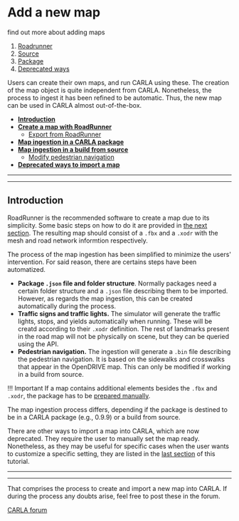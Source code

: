 # Add a new map

find out more about adding maps

1. [Roadrunner](tuto_A_add_map/generate_map_roadrunner.md)
2. [Source](tuto_A_add_map/add_map_source.md)
3. [Package](tuto_A_add_map/add_map_package.md)
4. [Deprecated ways](tuto_A_add_map/add_map_deprecated.md)


































Users can create their own maps, and run CARLA using these. The creation of the map object is quite independent from CARLA. Nonetheless, the process to ingest it has been refined to be automatic. Thus, the new map can be used in CARLA almost out-of-the-box.  

*   [__Introduction__](#introduction)  
*   [__Create a map with RoadRunner__](#create-a-map-with-roadrunner)  
	*   [Export from RoadRunner](#export-from-roadrunner)  
*   [__Map ingestion in a CARLA package__](#map-ingestion-in-a-carla-package)  
*   [__Map ingestion in a build from source__](#map-ingestion-in-a-build-from-source)  
	*   [Modify pedestrian navigation](#modify-pedestrian-navigation)  
*   [__Deprecated ways to import a map__](#deprecated-ways-to-import-a-map)  

---


---
## Introduction

RoadRunner is the recommended software to create a map due to its simplicity. Some basic steps on how to do it are provided in [the next section](#create-a-map-with-roadrunner). The resulting map should consist of a `.fbx` and a `.xodr` with the mesh and road network informtion respectively.  

The process of the map ingestion has been simplified to minimize the users' intervention. For said reason, there are certains steps have been automatized.  

*   __Package `.json` file and folder structure__. Normally packages need a certain folder structure and a `.json` file describing them to be imported. However, as regards the map ingestion, this can be created automatically during the process. 
*   __Traffic signs and traffic lights.__ The simulator will generate the traffic lights, stops, and yields automatically when running. These will be creatd according to their `.xodr` definition. The rest of landmarks present in the road map will not be physically on scene, but they can be queried using the API.  
*   __Pedestrian navigation.__ The ingestion will generate a `.bin` file describing the pedestrian navigation. It is based on the sidewalks and crosswalks that appear in the OpenDRIVE map. This can only be modified if working in a build from source.  

!!! Important
    If a map contains additional elements besides the `.fbx` and `.xodr`, the package has to be [prepared manually](#prepare-the-package-manually).

The map ingestion process differs, depending if the package is destined to be in a CARLA package (e.g., 0.9.9) or a build from source. 

There are other ways to import a map into CARLA, which are now deprecated. They require the user to manually set the map ready. Nonetheless, as they may be useful for specific cases when the user wants to customize a specific setting, they are listed in the [last section](#deprecated-ways-to-import-a-map) of this tutorial.  

---

---

That comprises the process to create and import a new map into CARLA. If during the process any doubts arise, feel free to post these in the forum. 

<div class="build-buttons">
<p>
<a href="https://forum.carla.org/" target="_blank" class="btn btn-neutral" title="Go to the CARLA forum">
CARLA forum</a>
</p>
</div>